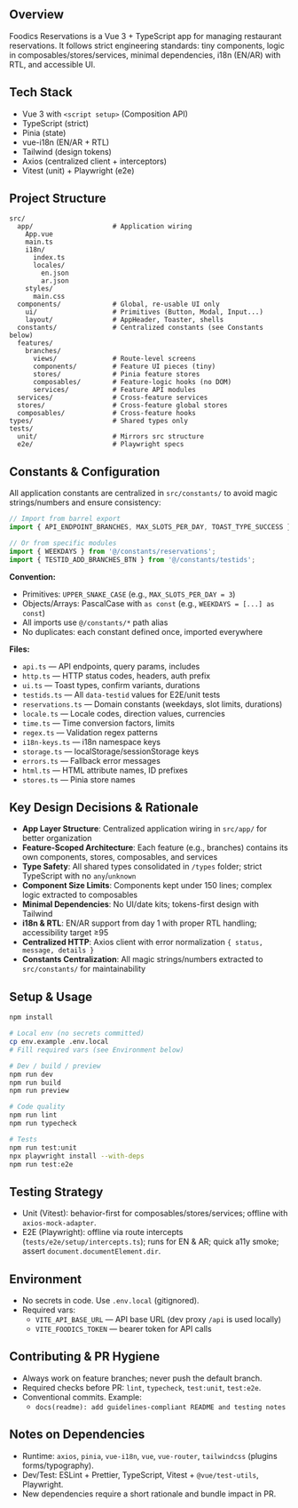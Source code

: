 ## Overview

Foodics Reservations is a Vue 3 + TypeScript app for managing restaurant reservations. It follows strict engineering standards: tiny components, logic in composables/stores/services, minimal dependencies, i18n (EN/AR) with RTL, and accessible UI.

## Tech Stack

- Vue 3 with `<script setup>` (Composition API)
- TypeScript (strict)
- Pinia (state)
- vue-i18n (EN/AR + RTL)
- Tailwind (design tokens)
- Axios (centralized client + interceptors)
- Vitest (unit) + Playwright (e2e)

## Project Structure

```
src/
  app/                    # Application wiring
    App.vue
    main.ts
    i18n/
      index.ts
      locales/
        en.json
        ar.json
    styles/
      main.css
  components/             # Global, re-usable UI only
    ui/                   # Primitives (Button, Modal, Input...)
    layout/               # AppHeader, Toaster, shells
  constants/              # Centralized constants (see Constants below)
  features/
    branches/
      views/              # Route-level screens
      components/         # Feature UI pieces (tiny)
      stores/             # Pinia feature stores
      composables/        # Feature-logic hooks (no DOM)
      services/           # Feature API modules
  services/               # Cross-feature services
  stores/                 # Cross-feature global stores
  composables/            # Cross-feature hooks
types/                    # Shared types only
tests/
  unit/                   # Mirrors src structure
  e2e/                    # Playwright specs
```

## Constants & Configuration

All application constants are centralized in `src/constants/` to avoid magic strings/numbers and ensure consistency:

```typescript
// Import from barrel export
import { API_ENDPOINT_BRANCHES, MAX_SLOTS_PER_DAY, TOAST_TYPE_SUCCESS } from '@/constants';

// Or from specific modules
import { WEEKDAYS } from '@/constants/reservations';
import { TESTID_ADD_BRANCHES_BTN } from '@/constants/testids';
```

**Convention:**
- Primitives: `UPPER_SNAKE_CASE` (e.g., `MAX_SLOTS_PER_DAY = 3`)
- Objects/Arrays: PascalCase with `as const` (e.g., `WEEKDAYS = [...] as const`)
- All imports use `@/constants/*` path alias
- No duplicates: each constant defined once, imported everywhere

**Files:**
- `api.ts` — API endpoints, query params, includes
- `http.ts` — HTTP status codes, headers, auth prefix
- `ui.ts` — Toast types, confirm variants, durations
- `testids.ts` — All `data-testid` values for E2E/unit tests
- `reservations.ts` — Domain constants (weekdays, slot limits, durations)
- `locale.ts` — Locale codes, direction values, currencies
- `time.ts` — Time conversion factors, limits
- `regex.ts` — Validation regex patterns
- `i18n-keys.ts` — i18n namespace keys
- `storage.ts` — localStorage/sessionStorage keys
- `errors.ts` — Fallback error messages
- `html.ts` — HTML attribute names, ID prefixes
- `stores.ts` — Pinia store names

## Key Design Decisions & Rationale

- **App Layer Structure**: Centralized application wiring in `src/app/` for better organization
- **Feature-Scoped Architecture**: Each feature (e.g., branches) contains its own components, stores, composables, and services
- **Type Safety**: All shared types consolidated in `/types` folder; strict TypeScript with no `any`/`unknown`
- **Component Size Limits**: Components kept under 150 lines; complex logic extracted to composables
- **Minimal Dependencies**: No UI/date kits; tokens-first design with Tailwind
- **i18n & RTL**: EN/AR support from day 1 with proper RTL handling; accessibility target ≥95
- **Centralized HTTP**: Axios client with error normalization `{ status, message, details }`
- **Constants Centralization**: All magic strings/numbers extracted to `src/constants/` for maintainability

## Setup & Usage

```bash
npm install

# Local env (no secrets committed)
cp env.example .env.local
# Fill required vars (see Environment below)

# Dev / build / preview
npm run dev
npm run build
npm run preview

# Code quality
npm run lint
npm run typecheck

# Tests
npm run test:unit
npx playwright install --with-deps
npm run test:e2e
```

## Testing Strategy

- Unit (Vitest): behavior-first for composables/stores/services; offline with `axios-mock-adapter`.
- E2E (Playwright): offline via route intercepts (`tests/e2e/setup/intercepts.ts`); runs for EN & AR; quick a11y smoke; assert `document.documentElement.dir`.

## Environment

- No secrets in code. Use `.env.local` (gitignored).
- Required vars:
  - `VITE_API_BASE_URL` — API base URL (dev proxy `/api` is used locally)
  - `VITE_FOODICS_TOKEN` — bearer token for API calls

## Contributing & PR Hygiene

- Always work on feature branches; never push the default branch.
- Required checks before PR: `lint`, `typecheck`, `test:unit`, `test:e2e`.
- Conventional commits. Example:
  - `docs(readme): add guidelines-compliant README and testing notes`

## Notes on Dependencies

- Runtime: `axios`, `pinia`, `vue-i18n`, `vue`, `vue-router`, `tailwindcss` (plugins forms/typography).
- Dev/Test: ESLint + Prettier, TypeScript, Vitest + `@vue/test-utils`, Playwright.
- New dependencies require a short rationale and bundle impact in PR.